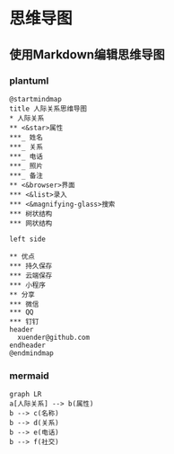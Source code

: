 # 思维导图

## 使用Markdown编辑思维导图

### plantuml

```puml
@startmindmap
title 人际关系思维导图
* 人际关系
** <&star>属性
***_ 姓名
***_ 关系
***_ 电话
***_ 照片
***_ 备注
** <&browser>界面
*** <&list>录入
*** <&magnifying-glass>搜索
*** 树状结构
*** 网状结构

left side

** 优点
*** 持久保存
*** 云端保存
*** 小程序
** 分享
*** 微信
*** QQ
*** 钉钉
header
  xuender@github.com
endheader
@endmindmap
```

### mermaid

```mermaid
graph LR
a[人际关系] --> b(属性)
b --> c(名称)
b --> d(关系)
b --> e(电话)
b --> f(社交)
```
